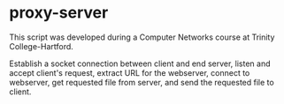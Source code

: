 # proxy-server

This script was developed during a Computer Networks course at Trinity College-Hartford.

Establish a socket connection between client and end server, listen and accept client's request, extract URL for the webserver, connect to webserver, get requested file from server, and send the requested file to client.
